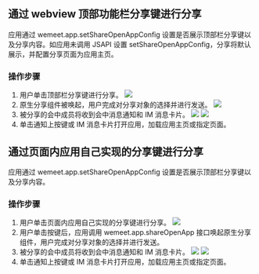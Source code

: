 ## 通过 webview 顶部功能栏分享键进行分享
应用通过 wemeet.app.setShareOpenAppConfig 设置是否展示顶部栏分享键以及分享内容。如应用未调用 JSAPI 设置 setShareOpenAppConfig，分享将默认展示，并配置分享页面为应用主页。

### 操作步骤
1. 用户单击顶部栏分享键进行分享。
![](https://qcloudimg.tencent-cloud.cn/raw/e60e6ef4c0ef8876321c34c2e95f53bb.png)
2. 原生分享组件被唤起，用户完成对分享对象的选择并进行发送。
![](https://qcloudimg.tencent-cloud.cn/raw/08fa6da83da1d86adc38f96feb9c6e4e.png)
3. 被分享的会中成员将收到会中消息通知和 IM 消息卡片。
![](https://qcloudimg.tencent-cloud.cn/raw/1b60d7a7714e54272c4e8a6958abc3d6.png)
![](https://qcloudimg.tencent-cloud.cn/raw/3be218ae1ae3f243b42c1d6de8b70a4d.png)
4. 单击通知上按键或 IM 消息卡片打开应用，加载应用主页或指定页面。


## 通过页面内应用自己实现的分享键进行分享
应用通过 wemeet.app.setShareOpenAppConfig 设置是否展示顶部栏分享键以及分享内容。

### 操作步骤
1. 用户单击页面内应用自己实现的分享键进行分享。
![](https://qcloudimg.tencent-cloud.cn/raw/f851608a246f6398b1baf2d9b0c4f92b.png)
2. 用户单击按键后，应用调用 wemeet.app.shareOpenApp 接口唤起原生分享组件，用户完成对分享对象的选择并进行发送。
3. 被分享的会中成员将收到会中消息通知和 IM 消息卡片。
![](https://qcloudimg.tencent-cloud.cn/raw/57b638880e02279b19a93da0ab51d871.png)
![](https://qcloudimg.tencent-cloud.cn/raw/10f1d8586605be104e816da7fa5a8126.png)
4. 单击通知上按键或 IM 消息卡片打开应用，加载应用主页或指定页面。
